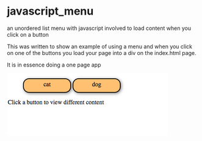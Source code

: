 # javascript_menu
an unordered list menu with javascript involved to load content when you click on a button

This was written to show an example of using a menu and when you click on one of the buttons you load your page into a div on the index.html page.

It is in essence doing a one page app

![](javascript_menu.png)

